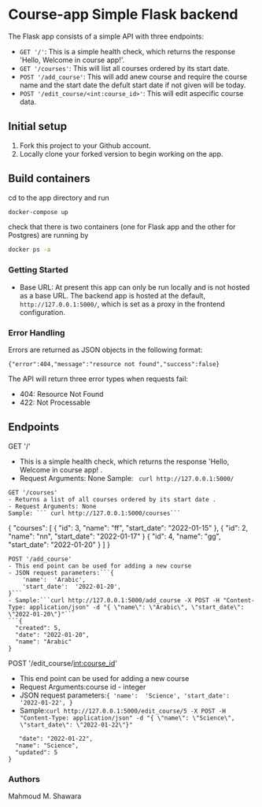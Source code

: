 # Course-app Simple Flask backend
The Flask app  consists of a simple API with three endpoints:

- `GET '/'`: This is a simple health check, which returns the response 'Hello, Welcome in course app!'. 
- `GET '/courses'`: This will list all courses ordered by its start date.
- `POST '/add_course'`: This will add anew course and require the course name and the start date the defult start date if not given will be today.
- `POST '/edit_course/<int:course_id>'`: This will edit aspecific course data.
## Initial setup
1. Fork this project to your Github account.
2. Locally clone your forked version to begin working on the app.
## Build containers
cd to the app directory and run
```bash
docker-compose up
```
check that there is two containers (one for Flask app and the other for Postgres) are running by
```bash
docker ps -a
```
### Getting Started
- Base URL: At present this app can only be run locally and is not hosted as a base URL. The backend app is hosted at the default, `http://127.0.0.1:5000/`, which is set as a proxy in the frontend configuration. 
### Error Handling
Errors are returned as JSON objects in the following format:
```
{"error":404,"message":"resource not found","success":false}
```
The API will return three error types when requests fail:
- 404: Resource Not Found
- 422: Not Processable 
## Endpoints 
GET '/'
-  This is a simple health check, which returns the response 'Hello, Welcome in course app! .
- Request Arguments: None
Sample: ``` curl http://127.0.0.1:5000/```
```
GET '/courses'
- Returns a list of all courses ordered by its start date .
- Request Arguments: None
Sample: ``` curl http://127.0.0.1:5000/courses```
```
{
  "courses": [
    {
      "id": 3,
      "name": "ff",
      "start_date": "2022-01-15"
    },
    {
      "id": 2,
      "name": "nn",
      "start_date": "2022-01-17"
    }
    {
      "id": 4,
      "name": "gg",
      "start_date": "2022-01-20"
    }
  ]
}
```
POST '/add_course'
- This end point can be used for adding a new course
- JSON request parameters:```{
    'name':  'Arabic',
    'start_date':  '2022-01-20',
}```
- Sample:```curl http://127.0.0.1:5000/add_course -X POST -H "Content-Type: application/json" -d "{ \"name\": \"Arabic\", \"start_date\": \"2022-01-20\"}"```
```{
  "created": 5,
  "date": "2022-01-20",
  "name": "Arabic"
}
```
POST '/edit_course/<int:course_id>'
- This end point can be used for adding a new course
- Request Arguments:course id - integer
- JSON request parameters:```{
    'name':  'Science',
    'start_date':  '2022-01-22',
}```
- Sample:```curl http://127.0.0.1:5000/edit_course/5 -X POST -H "Content-Type: application/json" -d "{ \"name\": \"Science\", \"start_date\": \"2022-01-22\"}"```
```{
   "date": "2022-01-22",
  "name": "Science",
  "updated": 5
}
```
### Authors
Mahmoud M. Shawara
